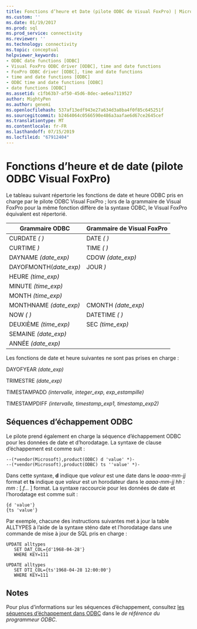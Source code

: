 ```yaml
---
title: Fonctions d’heure et Date (pilote ODBC de Visual FoxPro) | Microsoft Docs
ms.custom: ''
ms.date: 01/19/2017
ms.prod: sql
ms.prod_service: connectivity
ms.reviewer: ''
ms.technology: connectivity
ms.topic: conceptual
helpviewer_keywords:
- ODBC date functions [ODBC]
- Visual FoxPro ODBC driver [ODBC], time and date functions
- FoxPro ODBC driver [ODBC], time and date functions
- time and date functions [ODBC]
- ODBC time and date functions [ODBC]
- date functions [ODBC]
ms.assetid: c1fb63b7-af50-45d6-8dec-ae6ea7119527
author: MightyPen
ms.author: genemi
ms.openlocfilehash: 537af13edf943e27a634d3a8ba4f0f85c645251f
ms.sourcegitcommit: b2464064c0566590e486a3aafae6d67ce2645cef
ms.translationtype: MT
ms.contentlocale: fr-FR
ms.lasthandoff: 07/15/2019
ms.locfileid: "67912404"
---
```

# <a name="time-and-date-functions-visual-foxpro-odbc-driver"></a>Fonctions d’heure et de date (pilote ODBC Visual FoxPro)
Le tableau suivant répertorie les fonctions de date et heure ODBC pris en charge par le pilote ODBC Visual FoxPro ; lors de la grammaire de Visual FoxPro pour la même fonction diffère de la syntaxe ODBC, le Visual FoxPro équivalent est répertorié.  
  
|Grammaire ODBC|Grammaire de Visual FoxPro|  
|------------------|---------------------------|  
|CURDATE *( )*|DATE *( )*|  
|CURTIME *)*|TIME *( )*|  
|DAYNAME *(date_exp)*|CDOW *(date_exp)*|  
|DAYOFMONTH(*date_exp)*|JOUR *)*|  
|HEURE *(time_exp)*||  
|MINUTE *(time_exp)*||  
|MONTH *(time_exp)*||  
|MONTHNAME *(date_exp)*|CMONTH *(date_exp)*|  
|NOW *( )*|DATETIME *( )*|  
|DEUXIÈME *(time_exp)*|SEC *(time_exp)*|  
|SEMAINE *(date_exp)*||  
|ANNÉE *(date_exp)*||  
  
 Les fonctions de date et heure suivantes ne sont pas prises en charge :  
  
 DAYOFYEAR *(date_exp)*  
  
 TRIMESTRE *(date_exp)*  
  
 TIMESTAMPADD *(intervalle, integer_exp, exp_estampille)*  
  
 TIMESTAMPDIFF *(intervalle, timestamp_exp1, timestamp_exp2)*  
  
## <a name="odbc-escape-sequences"></a>Séquences d’échappement ODBC  
 Le pilote prend également en charge la séquence d’échappement ODBC pour les données de date et d’horodatage. La syntaxe de clause d’échappement est comme suit :  
  
```  
--(*vendor(Microsoft),product(ODBC) d 'value' *)-  
--(*vendor(Microsoft),product(ODBC) ts ''value' *)-  
```  
  
 Dans cette syntaxe, **d** indique que *valeur* est une date dans le *aaaa-mm-jj* format et **ts** indique que *valeur*  est un horodateur dans le *aaaa-mm-jj hh : mm :* [.*f...* ] format. La syntaxe raccourcie pour les données de date et l’horodatage est comme suit :  
  
```  
{d 'value'}  
{ts 'value'}  
```  
  
 Par exemple, chacune des instructions suivantes met à jour la table ALLTYPES à l’aide de la syntaxe sténo date et l’horodatage dans une commande de mise à jour de SQL pris en charge :  
  
```  
UPDATE alltypes  
   SET DAT_COL={d'1968-04-28'}  
   WHERE KEY=111  
  
UPDATE alltypes  
   SET DTI_COL={ts'1968-04-28 12:00:00'}  
   WHERE KEY=111  
```  
  
## <a name="remarks"></a>Notes  
 Pour plus d’informations sur les séquences d’échappement, consultez [les séquences d’échappement dans ODBC](../../odbc/reference/develop-app/escape-sequences-in-odbc.md) dans le *de référence du programmeur ODBC*.
